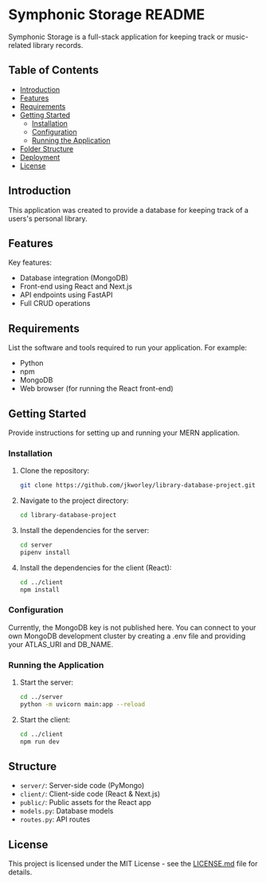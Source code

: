 # Symphonic Storage README

Symphonic Storage is a full-stack application for keeping track or music-related library records.

## Table of Contents

- [Introduction](#introduction)
- [Features](#features)
- [Requirements](#requirements)
- [Getting Started](#getting-started)
  - [Installation](#installation)
  - [Configuration](#configuration)
  - [Running the Application](#running-the-application)
- [Folder Structure](#folder-structure)
- [Deployment](#deployment)
- [License](#license)

## Introduction

This application was created to provide a database for keeping track of a users's personal library.

## Features

Key features:

- Database integration (MongoDB)
- Front-end using React and Next.js
- API endpoints using FastAPI
- Full CRUD operations

## Requirements

List the software and tools required to run your application. For example:

- Python 
- npm 
- MongoDB 
- Web browser (for running the React front-end)

## Getting Started

Provide instructions for setting up and running your MERN application.

### Installation

1. Clone the repository:

   ```bash
   git clone https://github.com/jkworley/library-database-project.git
   ```

2. Navigate to the project directory:

   ```bash
   cd library-database-project
   ```

3. Install the dependencies for the server:

   ```bash
   cd server
   pipenv install
   ```

4. Install the dependencies for the client (React):

   ```bash
   cd ../client
   npm install
   ```

### Configuration

Currently, the MongoDB key is not published here. You can connect to your own MongoDB development cluster by creating a .env file and providing your ATLAS_URI and DB_NAME.

### Running the Application

1. Start the server:

   ```bash
   cd ../server
   python -m uvicorn main:app --reload
   ```

2. Start the client:

   ```bash
   cd ../client
   npm run dev
   ```

## Structure

- `server/`: Server-side code (PyMongo)
- `client/`: Client-side code (React & Next.js)
- `public/`: Public assets for the React app
- `models.py`: Database models
- `routes.py`: API routes

## License

This project is licensed under the MIT License - see the [LICENSE.md](LICENSE.md) file for details.